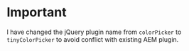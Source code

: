 # Important

I have changed the jQuery plugin name from `colorPicker` to `tinyColorPicker` to avoid conflict with existing AEM plugin.